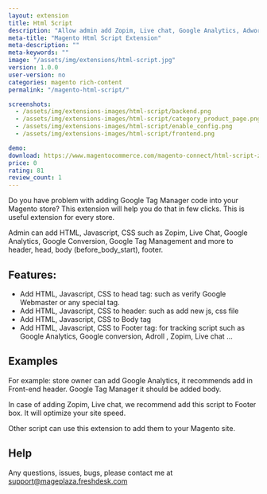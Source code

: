 ```yaml
---
layout: extension
title: Html Script
description: "Allow admin add Zopim, Live chat, Google Analytics, Adwords, GTM without changing code."
meta-title: "Magento Html Script Extension"
meta-description: ""
meta-keywords: ""
image: "/assets/img/extensions/html-script.jpg"
version: 1.0.0
user-version: no
categories: magento rich-content
permalink: "/magento-html-script/"

screenshots:
  - /assets/img/extensions-images/html-script/backend.png
  - /assets/img/extensions-images/html-script/category_product_page.png
  - /assets/img/extensions-images/html-script/enable_config.png
  - /assets/img/extensions-images/html-script/frontend.png

demo: 
download: https://www.magentocommerce.com/magento-connect/html-script-zopim-live-chat-google-analytics-adwords-conversion-tracking-google-tag-manager.html
price: 0
rating: 81
review_count: 1
---
```


Do you have problem with adding Google Tag Manager code into your Magento store? This extension will help you do that in few clicks. This is useful extension for every store.

Admin can add HTML, Javascript, CSS such as Zopim, Live Chat, Google Analytics, Google Conversion, Google Tag Management and more to header, head, body (before_body_start), footer.

Features:
-----------

- Add HTML, Javascript, CSS to head tag: such as verify Google Webmaster or any special tag.
- Add HTML, Javascript, CSS to header: such as add new js, css file
- Add HTML, Javascript, CSS to Body tag
- Add HTML, Javascript, CSS to Footer tag: for tracking script such as Google Analytics, Google conversion, Adroll , Zopim, Live chat ...

Examples
-----------

For example: store owner can add Google Analytics, it recommends add in Front-end header. Google Tag Manager it should be added body.

In case of adding Zopim, Live chat, we recommend add this script to Footer box. It will optimize your site speed.

Other script can use this extension to add them to your Magento site.

Help
-----------

Any questions, issues, bugs, please contact me at support@mageplaza.freshdesk.com